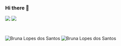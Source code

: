 ### Hi there 👋

[![](https://img.shields.io/badge/LinkedIn-BrunaLopes-blue)](https://www.linkedin.com/in/bruna-lopes-311977123)
[![](https://img.shields.io/badge/Mail-BrunaLopes-blue)](mailto:bruna-lopess@outlook.com)

<div align="center">

</div>
<br/>

![Bruna Lopes dos Santos](https://github-readme-stats.anuraghazra1.vercel.app/api/top-langs/?username=bruna-lopes&hide=Batchfile)
![Bruna Lopes dos Santos](https://github-readme-stats.vercel.app/api?username=bruna-lopes&count_private=true)

<br />

<!--
**bruna-lopes/bruna-lopes** is a ✨ _special_ ✨ repository because its `README.md` (this file) appears on your GitHub profile.

Here are some ideas to get you started:

- 🔭 I’m currently working on ...
- 🌱 I’m currently learning ...
- 👯 I’m looking to collaborate on ...
- 🤔 I’m looking for help with ...
- 💬 Ask me about ...
- 📫 How to reach me: ...
- 😄 Pronouns: ...
- ⚡ Fun fact: ...
-->
